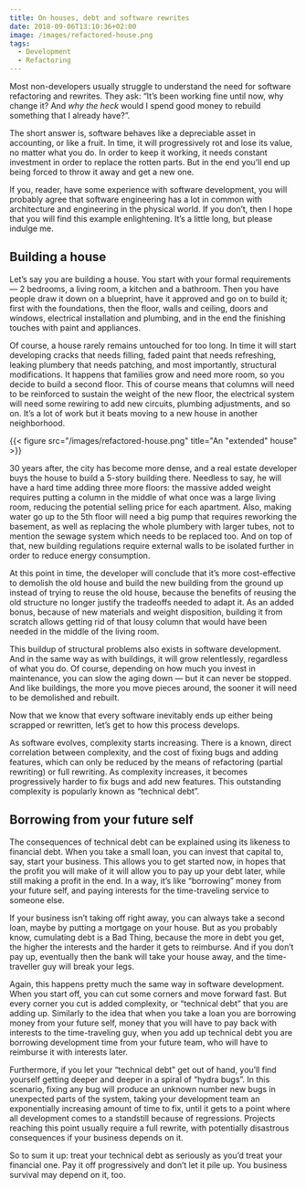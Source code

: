 ```yaml
---
title: On houses, debt and software rewrites
date: 2018-09-06T13:10:36+02:00
image: /images/refactored-house.png
tags:
  - Development
  - Refactoring
---
```


Most non-developers usually struggle to understand the need for software refactoring and rewrites. They ask: “It’s been working fine until now, why change it? And _why the heck_ would I spend good money to rebuild something that I already have?”.

The short answer is, software behaves like a depreciable asset in accounting, or like a fruit. In time, it will progressively rot and lose its value, no matter what you do. In order to keep it working, it needs constant investment in order to replace the rotten parts. But in the end you’ll end up being forced to throw it away and get a new one.

If you, reader, have some experience with software development, you will probably agree that software engineering has a lot in common with architecture and engineering in the physical world. If you don’t, then I hope that you will find this example enlightening. It’s a little long, but please indulge me.

## Building a house

Let’s say you are building a house. You start with your formal requirements — 2 bedrooms, a living room, a kitchen and a bathroom. Then you have people draw it down on a blueprint, have it approved and go on to build it; first with the foundations, then the floor, walls and ceiling, doors and windows, electrical installation and plumbing, and in the end the finishing touches with paint and appliances.

Of course, a house rarely remains untouched for too long. In time it will start developing cracks that needs filling, faded paint that needs refreshing, leaking plumbery that needs patching, and most importantly, structural modifications. It happens that families grow and need more room, so you decide to build a second floor. This of course means that columns will need to be reinforced to sustain the weight of the new floor, the electrical system will need some rewiring to add new circuits, plumbing adjustments, and so on. It’s a lot of work but it beats moving to a new house in another neighborhood.

{{< figure src="/images/refactored-house.png" title="An \"extended\" house" >}}

30 years after, the city has become more dense, and a real estate developer buys the house to build a 5-story building there. Needless to say, he will have a hard time adding three more floors: the massive added weight requires putting a column in the middle of what once was a large living room, reducing the potential selling price for each apartment. Also, making water go up to the 5th floor will need a big pump that requires reworking the basement, as well as replacing the whole plumbery with larger tubes, not to mention the sewage system which needs to be replaced too. And on top of that, new building regulations require external walls to be isolated further in order to reduce energy consumption.

At this point in time, the developer will conclude that it’s more cost-effective to demolish the old house and build the new building from the ground up instead of trying to reuse the old house, because the benefits of reusing the old structure no longer justify the tradeoffs needed to adapt it. As an added bonus, because of new materials and weight disposition, building it from scratch allows getting rid of that lousy column that would have been needed in the middle of the living room.

This buildup of structural problems also exists in software development. And in the same way as with buildings, it will grow relentlessly, regardless of what you do. Of course, depending on how much you invest in maintenance, you can slow the aging down — but it can never be stopped. And like buildings, the more you move pieces around, the sooner it will need to be demolished and rebuilt.

Now that we know that every software inevitably ends up either being scrapped or rewritten, let’s get to how this process develops.

As software evolves, complexity starts increasing. There is a known, direct correlation between complexity, and the cost of fixing bugs and adding features, which can only be reduced by the means of refactoring (partial rewriting) or full rewriting. As complexity increases, it becomes progressively harder to fix bugs and add new features. This outstanding complexity is popularly known as “technical debt”.

## Borrowing from your future self

The consequences of technical debt can be explained using its likeness to financial debt. When you take a small loan, you can invest that capital to, say, start your business. This allows you to get started now, in hopes that the profit you will make of it will allow you to pay up your debt later, while still making a profit in the end. In a way, it’s like “borrowing” money from your future self, and paying interests for the time-traveling service to someone else.

If your business isn’t taking off right away, you can always take a second loan, maybe by putting a mortgage on your house. But as you probably know, cumulating debt is a Bad Thing, because the more in debt you get, the higher the interests and the harder it gets to reimburse. And if you don’t pay up, eventually then the bank will take your house away, and the time-traveller guy will break your legs.

Again, this happens pretty much the same way in software development. When you start off, you can cut some corners and move forward fast. But every corner you cut is added complexity, or “technical debt” that you are adding up. Similarly to the idea that when you take a loan you are borrowing money from your future self, money that you will have to pay back with interests to the time-traveling guy, when you add up technical debt you are borrowing development time from your future team, who will have to reimburse it with interests later.

Furthermore, if you let your “technical debt” get out of hand, you’ll find yourself getting deeper and deeper in a spiral of “hydra bugs”. In this scenario, fixing any bug will produce an unknown number new bugs in unexpected parts of the system, taking your development team an exponentially increasing amount of time to fix, until it gets to a point where all development comes to a standstill because of regressions. Projects reaching this point usually require a full rewrite, with potentially disastrous consequences if your business depends on it.

So to sum it up: treat your technical debt as seriously as you’d treat your financial one. Pay it off progressively and don’t let it pile up. You business survival may depend on it, too.